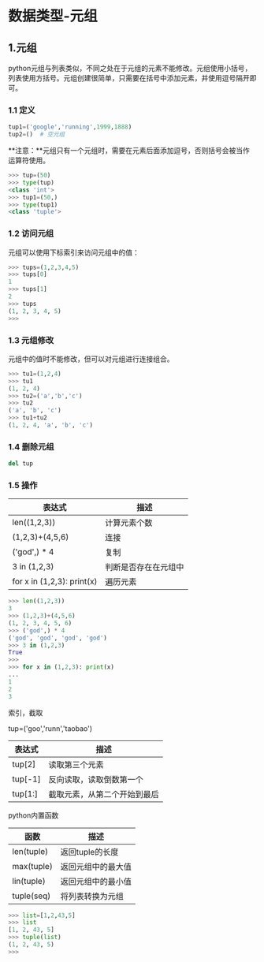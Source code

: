 # 数据类型-元组

## 1.元组

python元组与列表类似，不同之处在于元组的元素不能修改。元组使用小括号，列表使用方括号。元组创建很简单，只需要在括号中添加元素，并使用逗号隔开即可。

### 1.1 定义

```python
tup1=('google','running',1999,1888)
tup2=()  # 空元组
```

**注意：**元组只有一个元组时，需要在元素后面添加逗号，否则括号会被当作运算符使用。

```python
>>> tup=(50)
>>> type(tup)
<class 'int'>
>>> tup1=(50,)
>>> type(tup1)
<class 'tuple'>
```



### 1.2  访问元组

元组可以使用下标索引来访问元组中的值：

```python
>>> tups=(1,2,3,4,5)
>>> tups[0]
1
>>> tups[1]
2
>>> tups
(1, 2, 3, 4, 5)
>>>
```

### 1.3 元组修改

元组中的值时不能修改，但可以对元组进行连接组合。

```python
>>> tu1=(1,2,4)
>>> tu1
(1, 2, 4)
>>> tu2=('a','b','c')
>>> tu2
('a', 'b', 'c')
>>> tu1+tu2
(1, 2, 4, 'a', 'b', 'c')
```



### 1.4 删除元组

```python
del tup
```

### 1.5 操作

| 表达式                     | 描述                 |
| -------------------------- | -------------------- |
| len((1,2,3))               | 计算元素个数         |
| (1,2,3)+(4,5,6)            | 连接                 |
| ('god',) * 4               | 复制                 |
| 3 in (1,2,3)               | 判断是否存在在元组中 |
| for x in (1,2,3): print(x) | 遍历元素             |

```python
>>> len((1,2,3))
3
>>> (1,2,3)+(4,5,6)
(1, 2, 3, 4, 5, 6)
>>> ('god',) * 4
('god', 'god', 'god', 'god')
>>> 3 in (1,2,3)
True
>>>
>>> for x in (1,2,3): print(x)
...
1
2
3
```

索引，截取

tup=('goo','runn','taobao')

| 表达式  | 描述                         |
| ------- | ---------------------------- |
| tup[2]  | 读取第三个元素               |
| tup[-1] | 反向读取，读取倒数第一个     |
| tup[1:] | 截取元素，从第二个开始到最后 |

python内置函数

| 函数       | 描述               |
| ---------- | ------------------ |
| len(tuple) | 返回tuple的长度    |
| max(tuple) | 返回元组中的最大值 |
| lin(tuple) | 返回元组中的最小值 |
| tuple(seq) | 将列表转换为元组   |

```python
>>> list=[1,2,43,5]
>>> list
[1, 2, 43, 5]
>>> tuple(list)
(1, 2, 43, 5)
>>>
```

